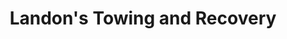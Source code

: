 ---
title: "Landon's Towing and Recovery"
url: /brinkley/landons-towing-and-recovery/
shop: Allgemein
---
